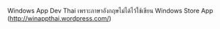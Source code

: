 Windows App Dev Thai เพราะภาษาอังกฤษไม่ได้ไว้ใช้เขียน Windows Store App (http://winappthai.wordpress.com/)
